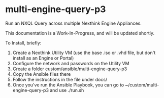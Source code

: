 # multi-engine-query-p3
Run an NXQL Query across multiple Nexthink Engine Appliances.

This documentation is a Work-In-Progress, and will be updated shortly.

To Install, briefly:
1. Create a Nexthink Utility VM (use the base .iso or .vhd file, but don't install as an Engine or Portal)
2. Configure the network and passwords on the Utility VM
3. Create a folder custom/ansible/multi-engine-query-p3
4. Copy the Ansible files there
5. Follow the instructions in the file under docs/
6. Once you've run the Ansible Playbook, you can go to ~/custom/multi-engine-query-p3 and use ./run.sh
